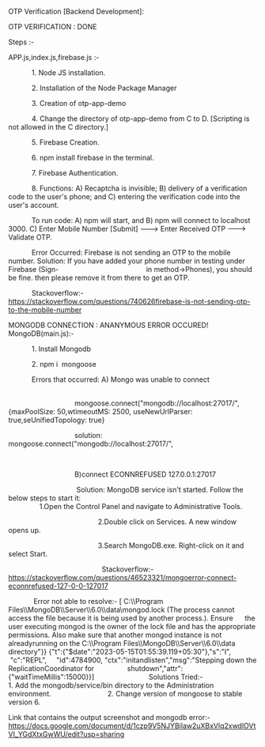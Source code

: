 OTP Verification [Backend Development]:

OTP VERIFICATION : DONE

Steps :-

APP.js,index.js,firebase.js :-

            1. Node JS installation.

            2. Installation of the Node Package Manager

            3. Creation of otp-app-demo

            4. Change the directory of otp-app-demo from C to D. [Scripting is not allowed in the C directory.]

            5. Firebase Creation.

            6. npm install firebase in the terminal.

            7. Firebase Authentication.

            8. Functions: A) Recaptcha is invisible; B) delivery of a verification code to the user's phone; and 
C) entering the verification code into the user's account.

            To run code: A) npm will start, and B) npm will connect to localhost 3000. C) Enter Mobile Number [Submit] ---> Enter Received OTP ---> Validate OTP.

            Error Occurred: Firebase is not sending an OTP to the mobile number. Solution: If you have added your phone number in testing under Firebase (Sign-                                             in method->Phones), you should be fine. then please remove it from there to get an OTP.

            Stackoverflow:-https://stackoverflow.com/questions/740626firebase-is-not-sending-otp-to-the-mobile-number

MONGODB CONNECTION : ANANYMOUS ERROR OCCURED!
MongoDB(main.js):-

            1. Install Mongodb

            2. npm i  mongoose

            Errors that occurred: A) Mongo was unable to connect                                                     

                                   mongoose.connect("mongodb://localhost:27017/", {maxPoolSize: 50,wtimeoutMS: 2500, useNewUrlParser: true,seUnifiedTopology: true}

                                  solution: mongoose.connect("mongodb://localhost:27017/",

   

                                  B)connect ECONNREFUSED 127.0.0.1:27017

                                   Solution: MongoDB service isn't started. Follow the below steps to start it:
                                                            
                                              1.Open the Control Panel and navigate to Administrative Tools.

                                              2.Double click on Services. A new window opens up.

                                              3.Search MongoDB.exe. Right-click on it and select Start.

                                                Stackoverflow:-https://stackoverflow.com/questions/46523321/mongoerror-connect-econnrefused-127-0-0-127017    

             Error not able to resolve:-
                            [ C:\\\\Program Files\\\\MongoDB\\\\Server\\\\6.0\\\\data\\mongod.lock (The process cannot access the file because it is being used by another process.). Ensure      the user executing mongod is the owner of the lock file and has the appropriate permissions. Also make sure that another mongod instance is not alreadyrunning on the C:\\\\Program Files\\\\MongoDB\\\\Server\\\\6.0\\\\data directory"}}
                            {"t":{"$date":"2023-05-15T01:55:39.119+05:30"},"s":"I",  "c":"REPL",     "id":4784900, "ctx":"initandlisten","msg":"Stepping down the ReplicationCoordinator for                 shutdown","attr":{"waitTimeMillis":15000}}]
            
              Solutions Tried:-
                            1. Add the mongodb/service/bin directory to the Administration environment.
                            2. Change version of mongoose to stable version 6. 
                                    



 
Link that contains the output screenshot and mongodb error:-
    https://docs.google.com/document/d/1czp9V5NJYBilaw2uXBxVlq2xwdlOVtVI_YGdXtxGwWU/edit?usp=sharing
     

 